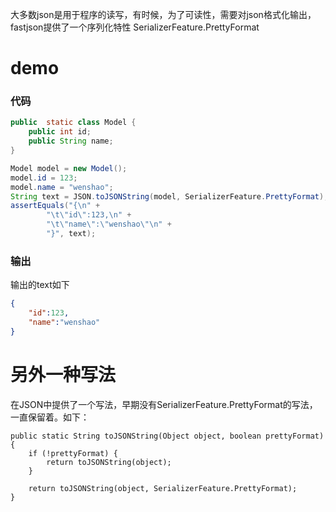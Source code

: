 大多数json是用于程序的读写，有时候，为了可读性，需要对json格式化输出，fastjson提供了一个序列化特性 SerializerFeature.PrettyFormat

# demo
### 代码
```java
public  static class Model {
    public int id;
    public String name;
}

Model model = new Model();
model.id = 123;
model.name = "wenshao";
String text = JSON.toJSONString(model, SerializerFeature.PrettyFormat);
assertEquals("{\n" +
        "\t\"id\":123,\n" +
        "\t\"name\":\"wenshao\"\n" +
        "}", text);
```

### 输出
输出的text如下
```json
{
	"id":123,
	"name":"wenshao"
}
```

# 另外一种写法
在JSON中提供了一个写法，早期没有SerializerFeature.PrettyFormat的写法，一直保留着。如下：
```
public static String toJSONString(Object object, boolean prettyFormat) {
    if (!prettyFormat) {
        return toJSONString(object);
    }

    return toJSONString(object, SerializerFeature.PrettyFormat);
}
```